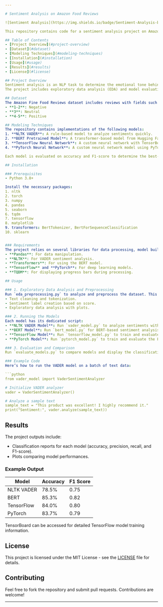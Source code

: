 ```yaml
---

# Sentiment Analysis on Amazon Food Reviews

![Sentiment Analysis](https://img.shields.io/badge/Sentiment-Analysis-blue.svg)

This repository contains code for a sentiment analysis project on Amazon food reviews, using various sentiment analysis methods like **NLTK VADER**, **BERT pretrained model**, and custom neural networks in **TensorFlow** and **PyTorch**. The project aims to classify review sentiments (positive, neutral, negative) and compare performance across multiple models.

## Table of Contents
- [Project Overview](#project-overview)
- [Dataset](#dataset)
- [Modeling Techniques](#modeling-techniques)
- [Installation](#installation)
- [Usage](#usage)
- [Results](#results)
- [License](#license)

## Project Overview
Sentiment analysis is an NLP task to determine the emotional tone behind text data. This project analyzes Amazon fine food reviews and uses various models to classify reviews into positive, neutral, or negative sentiments. 
The project includes exploratory data analysis (EDA) and model evaluation and comparison.

## Dataset
The Amazon Fine Food Reviews dataset includes reviews with fields such as `ReviewText` and `Score`. The `Score` field (ranging from 1 to 5) is converted into sentiment labels as follows:
- **1-2**: Negative
- **3**: Neutral
- **4-5**: Positive

## Modeling Techniques
The repository contains implementations of the following models:
1. **NLTK VADER**: A rule-based model to analyze sentiments quickly.
2. **BERT Pretrained Model**: A transformer-based model from Hugging Face for advanced NLP tasks.
3. **TensorFlow Neural Network**: A custom neural network with TensorBoard monitoring.
4. **PyTorch Neural Network**: A custom neural network model using PyTorch with DataLoader and batching.

Each model is evaluated on accuracy and F1-score to determine the best-performing model for sentiment analysis on the dataset.

## Installation

### Prerequisites
- Python 3.8+

Install the necessary packages:
1. nltk
2. torch
3. numpy
4. pandas
5. seaborn
6. tqdm
7. tensorflow
8. matplotlib
9. transformers: BertTokenizer, BertForSequenceClassification
10. sklearn


### Requirements
The project relies on several libraries for data processing, model building, and evaluation:
- **Pandas**: For data manipulation.
- **NLTK**: For VADER sentiment analysis.
- **Transformers**: For using the BERT model.
- **TensorFlow** and **PyTorch**: For deep learning models.
- **TQDM**: For displaying progress bars during processing.

## Usage

### 1. Exploratory Data Analysis and Preprocessing
Run `eda_preprocessing.py` to analyze and preprocess the dataset. This script performs:
- Text cleaning and tokenization.
- Sentiment label creation based on score.
- Exploratory data analysis with plots.

### 2. Running the Models
Each model has its dedicated script:
- **NLTK VADER Model**: Run `vader_model.py` to analyze sentiments with VADER.
- **BERT Model**: Run `bert_model.py` for BERT-based sentiment analysis.
- **TensorFlow Model**: Run `tensorflow_model.py` to train and evaluate the TensorFlow neural network.
- **PyTorch Model**: Run `pytorch_model.py` to train and evaluate the PyTorch neural network.

### 3. Evaluation and Comparison
Run `evaluate_models.py` to compare models and display the classification report and plots of performance metrics.

### Example Code
Here’s how to run the VADER model on a batch of text data:

```python
from vader_model import VaderSentimentAnalyzer

# Initialize VADER analyzer
vader = VaderSentimentAnalyzer()

# Analyze a sample text
sample_text = "This product was excellent! I highly recommend it."
print("Sentiment:", vader.analyze(sample_text))
```

## Results
The project outputs include:
- Classification reports for each model (accuracy, precision, recall, and F1-score).
- Plots comparing model performances.

### Example Output
| Model       | Accuracy | F1 Score |
|-------------|----------|----------|
| NLTK VADER  | 78.5%    | 0.75     |
| BERT        | 85.3%    | 0.82     |
| TensorFlow  | 84.0%    | 0.80     |
| PyTorch     | 83.7%    | 0.79     |

TensorBoard can be accessed for detailed TensorFlow model training information.

## License
This project is licensed under the MIT License - see the [LICENSE](LICENSE) file for details.

## Contributing
Feel free to fork the repository and submit pull requests. Contributions are welcome!

---
```

